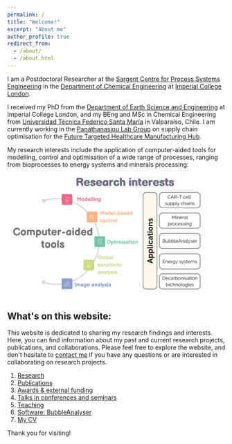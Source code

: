 ```yaml
---
permalink: /
title: "Welcome!"
excerpt: "About me"
author_profile: true
redirect_from: 
  - /about/
  - /about.html
---
```


I am a Postdoctoral Researcher at the [Sargent Centre for Process Systems Engineering](https://www.imperial.ac.uk/process-systems-engineering/) in the [Department of Chemical Engineering](https://www.imperial.ac.uk/chemical-engineering/) at [Imperial College London](https://www.imperial.ac.uk). 

I received my PhD from the [Department of Earth Science and Engineering](https://www.imperial.ac.uk/ese) at Imperial College London, and my BEng and MSc in Chemical Engineering from [Universidad Técnica Federico Santa María](https://www.usm.cl) in Valparaíso, Chile. I am currently working in the [Papathanasiou Lab Group](https://www.papathanlab.com/) on supply chain optimisation for the [Future Targeted Healthcare Manufacturing Hub](https://www.ucl.ac.uk/biochemical-engineering/research/research-and-training-centres/future-targeted-healthcare-manufacturing-hub). 

My research interests include the application of computer-aided tools for modelling, control and optimisation of a wide range of processes, ranging from bioprocesses to energy systems and minerals processing:

![](/_pages/inicio3.png)

## What's on this website:

This website is dedicated to sharing my research findings and interests. Here, you can find information about my past and current research projects, publications, and collaborations. Please feel free to explore the website, and don't hesitate to [contact me](p.quintanilla@imperial.ac.uk) if you have any questions or are interested in collaborating on research projects. 

1. [Research](/research)
2. [Publications](/publications)
3. [Awards & external funding](/awards)
4. [Talks in conferences and seminars](/talks.html)
5. [Teaching](/teaching.html)
6. [Software: BubbleAnalyser](/software)
7. [My CV](/cv)

Thank you for visiting! 

